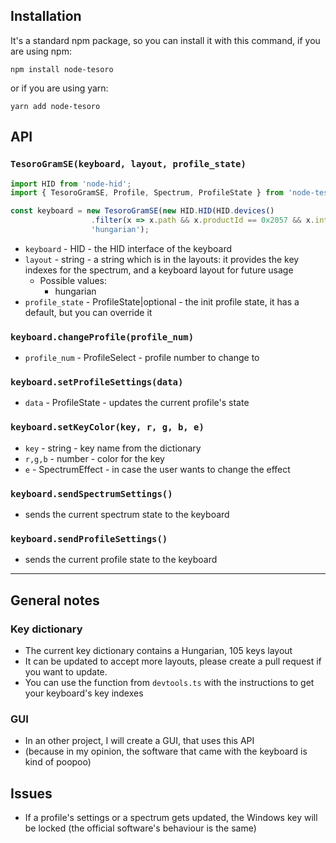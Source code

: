 ## Installation

It's a standard npm package, so you can install it with this command, if you are using npm:
```
npm install node-tesoro
```
or if you are using yarn:
```
yarn add node-tesoro
```

## API

### `TesoroGramSE(keyboard, layout, profile_state)`

```js
import HID from 'node-hid';
import { TesoroGramSE, Profile, Spectrum, ProfileState } from 'node-tesoro';

const keyboard = new TesoroGramSE(new HID.HID(HID.devices()
                  .filter(x => x.path && x.productId == 0x2057 && x.interface == 1 && x.path.includes("col05"))[0].path!), 
                  'hungarian');
```

- `keyboard` - HID - the HID interface of the keyboard
- `layout` - string - a string which is in the layouts: it provides the key indexes for the spectrum, and a keyboard layout for future usage
  - Possible values:
    - hungarian
- `profile_state` - ProfileState|optional - the init profile state, it has a default, but you can override it

### `keyboard.changeProfile(profile_num)`

- `profile_num` - ProfileSelect - profile number to change to

### `keyboard.setProfileSettings(data)`

- `data` - ProfileState - updates the current profile's state

### `keyboard.setKeyColor(key, r, g, b, e)`

- `key` - string - key name from the dictionary
- `r,g,b` - number - color for the key
- `e` - SpectrumEffect - in case the user wants to change the effect

### `keyboard.sendSpectrumSettings()`
- sends the current spectrum state to the keyboard
  
### `keyboard.sendProfileSettings()`
- sends the current profile state to the keyboard
-----

## General notes

### Key dictionary

- The current key dictionary contains a Hungarian, 105 keys layout
- It can be updated to accept more layouts, please create a pull request if you want to update.
- You can use the function from `devtools.ts` with the instructions to get your keyboard's key indexes

### GUI

- In an other project, I will create a GUI, that uses this API
- (because in my opinion, the software that came with the keyboard is kind of poopoo)

## Issues

- If a profile's settings or a spectrum gets updated, the Windows key will be locked (the official software's behaviour is the same)
